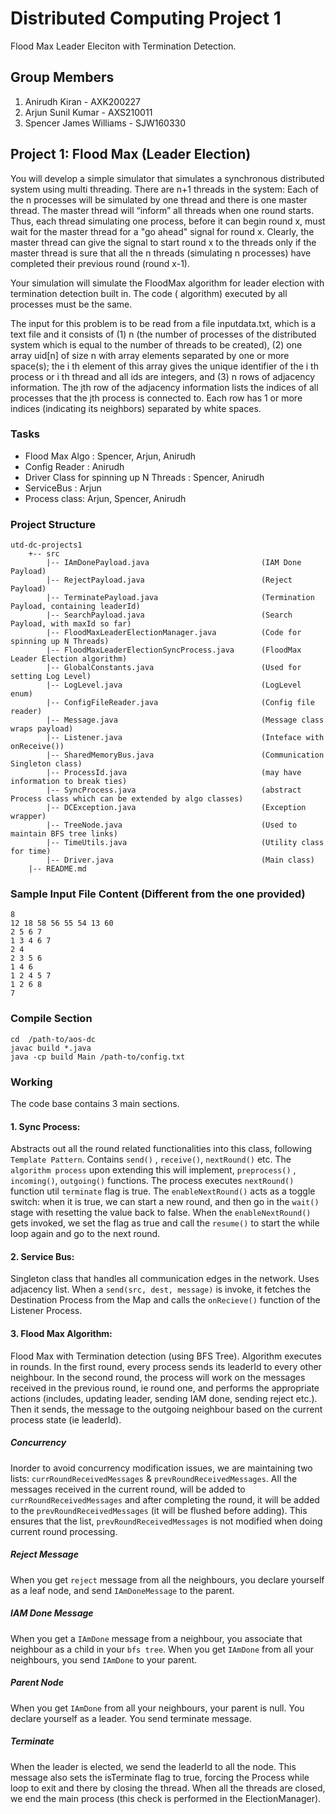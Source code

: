 # Distributed Computing Project 1

Flood Max Leader Eleciton with Termination Detection.

## Group Members

1. Anirudh Kiran - AXK200227
2. Arjun Sunil Kumar - AXS210011
3. Spencer James Williams - SJW160330

## Project 1: Flood Max (Leader Election)

You will develop a simple simulator that simulates a synchronous distributed system using multi threading. There are n+1
threads in the system: Each of the n processes will be simulated by one thread and there is one master thread. The
master thread will “inform” all threads when one round starts. Thus, each thread simulating one process, before it can
begin round x, must wait for the master thread for a "go ahead" signal for round x. Clearly, the master thread can give
the signal to start round x to the threads only if the master thread is sure that all the n threads (simulating n
processes) have completed their previous round (round x-1).

Your simulation will simulate the FloodMax algorithm for leader election with termination detection built in. The code (
algorithm) executed by all processes must be the same.

The input for this problem is to be read from a file inputdata.txt, which is a text file and it consists of
(1) n (the number of processes of the distributed system which is equal to the number of threads to be created), (2) one
array uid[n] of size n with array elements separated by one or more space(s); the i th element of this array gives the
unique identifier of the i th process or i th thread and all ids are integers, and (3) n rows of adjacency information.
The jth row of the adjacency information lists the indices of all processes that the jth process is connected to. Each
row has 1 or more indices (indicating its neighbors) separated by white spaces.

### Tasks

- Flood Max Algo : Spencer, Arjun, Anirudh
- Config Reader : Anirudh
- Driver Class for spinning up N Threads : Spencer, Anirudh
- ServiceBus : Arjun
- Process class: Arjun, Spencer, Anirudh

### Project Structure

```
utd-dc-projects1
    +-- src
        |-- IAmDonePayload.java                         (IAM Done Payload)
        |-- RejectPayload.java                          (Reject Payload)
        |-- TerminatePayload.java                       (Termination Payload, containing leaderId)
        |-- SearchPayload.java                          (Search Payload, with maxId so far)
        |-- FloodMaxLeaderElectionManager.java          (Code for spinning up N Threads)
        |-- FloodMaxLeaderElectionSyncProcess.java      (FloodMax Leader Election algorithm)
        |-- GlobalConstants.java                        (Used for setting Log Level)
        |-- LogLevel.java                               (LogLevel enum)
        |-- ConfigFileReader.java                       (Config file reader)
        |-- Message.java                                (Message class wraps payload)
        |-- Listener.java                               (Inteface with onReceive())
        |-- SharedMemoryBus.java                        (Communication Singleton class) 
        |-- ProcessId.java                              (may have information to break ties)
        |-- SyncProcess.java                            (abstract Process class which can be extended by algo classes)
        |-- DCException.java                            (Exception wrapper)
        |-- TreeNode.java                               (Used to maintain BFS tree links)
        |-- TimeUtils.java                              (Utility class for time)
        |-- Driver.java                                 (Main class)
    |-- README.md
```

### Sample Input File Content (Different from the one provided)

```text
8
12 18 58 56 55 54 13 60
2 5 6 7
1 3 4 6 7
2 4
2 3 5 6
1 4 6
1 2 4 5 7
1 2 6 8
7
```

### Compile Section

```shell
cd  /path-to/aos-dc
javac build *.java
java -cp build Main /path-to/config.txt
```

### Working

The code base contains 3 main sections.

#### 1. Sync Process:

Abstracts out all the round related functionalities into this class, following `Template Pattern`. Contains `send()`
, `receive()`, `nextRound()` etc. The `algorithm process` upon extending this will implement, `preprocess()`
, `incoming()`, `outgoing()` functions. The process executes `nextRound()` function util `terminate` flag is true.
The `enableNextRound()` acts as a toggle switch: when it is true, we can start a new round, and then go in the `wait()`
stage with resetting the value back to false. When the `enableNextRound()` gets invoked, we set the flag as true and
call the `resume()` to start the while loop again and go to the next round.

#### 2. Service Bus:

Singleton class that handles all communication edges in the network. Uses adjacency list. When
a `send(src, dest, message)` is invoke, it fetches the Destination Process from the Map and calls the `onRecieve()`
function of the Listener Process.

#### 3. Flood Max Algorithm:

Flood Max with Termination detection (using BFS Tree). Algorithm executes in rounds. In the first round, every process
sends its leaderId to every other neighbour. In the second round, the process will work on the messages received in the
previous round, ie round one, and performs the appropriate actions (includes, updating leader, sending IAM done, sending
reject etc.). Then it sends, the message to the outgoing neighbour based on the current process state (ie leaderId).

##### Concurrency

Inorder to avoid concurrency modification issues, we are maintaining two lists: `currRoundReceivedMessages`
& `prevRoundReceivedMessages`. All the messages received in the current round, will be added
to `currRoundReceivedMessages` and after completing the round, it will be added to the `prevRoundReceivedMessages` (it
will be flushed before adding). This ensures that the list, `prevRoundReceivedMessages` is not modified when doing
current round processing.

##### Reject Message

When you get `reject` message from all the neighbours, you declare yourself as a leaf node, and send `IAmDoneMessage` to
the parent.

##### IAM Done Message

When you get a `IAmDone` message from a neighbour, you associate that neighbour as a child in your `bfs tree`. When you
get `IAmDone` from all your neighbours, you send `IAmDone` to your parent.

##### Parent Node

When you get `IAmDone` from all your neighbours, your parent is null. You declare yourself as a leader. You send
terminate message.

##### Terminate

When the leader is elected, we send the leaderId to all the node. This message also sets the isTerminate flag to true,
forcing the Process while loop to exit and there by closing the thread. When all the threads are closed, we end the main
process (this check is performed in the ElectionManager). 
